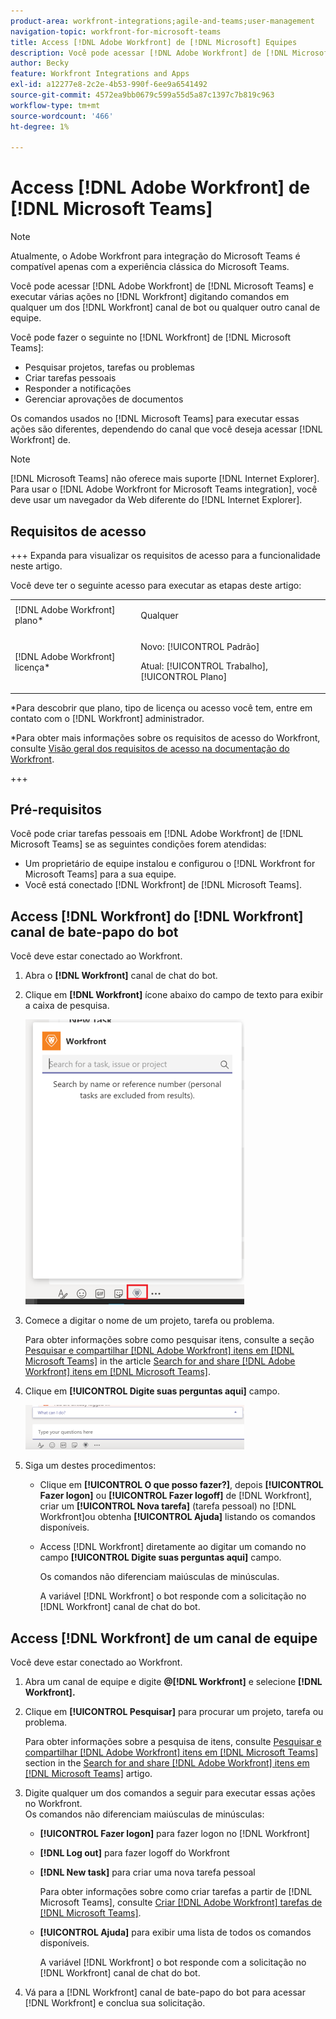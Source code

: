 ```yaml
---
product-area: workfront-integrations;agile-and-teams;user-management
navigation-topic: workfront-for-microsoft-teams
title: Access [!DNL Adobe Workfront] de [!DNL Microsoft] Equipes
description: Você pode acessar [!DNL Adobe Workfront] de [!DNL Microsoft Teams] e executar várias ações no [!DNL Workfront] digitando comandos no canal de bot do Workfront ou em qualquer outro canal de equipe.
author: Becky
feature: Workfront Integrations and Apps
exl-id: a12277e8-2c2e-4b53-990f-6ee9a6541492
source-git-commit: 4572ea9bb0679c599a55d5a87c1397c7b819c963
workflow-type: tm+mt
source-wordcount: '466'
ht-degree: 1%

---
```


# Access [!DNL Adobe Workfront] de [!DNL Microsoft Teams]

<!--Audited: 01/2024-->

>[!NOTE]
>
>Atualmente, o Adobe Workfront para integração do Microsoft Teams é compatível apenas com a experiência clássica do Microsoft Teams.

Você pode acessar [!DNL Adobe Workfront] de [!DNL Microsoft Teams] e executar várias ações no [!DNL Workfront] digitando comandos em qualquer um dos [!DNL Workfront] canal de bot ou qualquer outro canal de equipe.

Você pode fazer o seguinte no [!DNL Workfront] de [!DNL Microsoft Teams]:

* Pesquisar projetos, tarefas ou problemas
* Criar tarefas pessoais
* Responder a notificações
* Gerenciar aprovações de documentos

Os comandos usados no [!DNL Microsoft Teams] para executar essas ações são diferentes, dependendo do canal que você deseja acessar [!DNL Workfront] de.

>[!NOTE]
>
>[!DNL Microsoft Teams] não oferece mais suporte [!DNL Internet Explorer]. Para usar o [!DNL Adobe Workfront for Microsoft Teams integration], você deve usar um navegador da Web diferente do [!DNL Internet Explorer].

## Requisitos de acesso

+++ Expanda para visualizar os requisitos de acesso para a funcionalidade neste artigo.

Você deve ter o seguinte acesso para executar as etapas deste artigo:

<table style="table-layout:auto"> 
 <col> 
 <col> 
 <tbody> 
  <tr> 
   <td role="rowheader">[!DNL Adobe Workfront] plano*</td> 
   <td> <p>Qualquer</p> </td> 
  </tr> 
  <tr> 
   <td role="rowheader">[!DNL Adobe Workfront] licença*</td> 
   <td> <p>Novo: [!UICONTROL Padrão]</p>
   <p>Atual: [!UICONTROL Trabalho], [!UICONTROL Plano]</p> </td> 
  </tr> 
 </tbody> 
</table>

*Para descobrir que plano, tipo de licença ou acesso você tem, entre em contato com o [!DNL Workfront] administrador.

*Para obter mais informações sobre os requisitos de acesso do Workfront, consulte [Visão geral dos requisitos de acesso na documentação do Workfront](/help/quicksilver/administration-and-setup/add-users/access-levels-and-object-permissions/access-level-requirements-in-documentation.md).

+++

## Pré-requisitos

Você pode criar tarefas pessoais em [!DNL Adobe Workfront] de [!DNL Microsoft Teams] se as seguintes condições forem atendidas:

* Um proprietário de equipe instalou e configurou o [!DNL Workfront for Microsoft Teams] para a sua equipe.
* Você está conectado [!DNL Workfront] de [!DNL Microsoft Teams].

## Access [!DNL Workfront] do [!DNL Workfront] canal de bate-papo do bot

Você deve estar conectado ao Workfront.

1. Abra o **[!DNL Workfront]** canal de chat do bot.
1. Clique em **[!DNL Workfront]** ícone abaixo do campo de texto para exibir a caixa de pesquisa.

   ![team_search_box_in_the_bot_channel.PNG](assets/teams-search-box-in-the-bot-channel-350x456.png)

1. Comece a digitar o nome de um projeto, tarefa ou problema.

   Para obter informações sobre como pesquisar itens, consulte a seção [Pesquisar e compartilhar [!DNL Adobe Workfront] itens em [!DNL Microsoft Teams]](../../workfront-integrations-and-apps/using-workfront-with-microsoft-teams/search-for-and-share-wf-items-in-ms-teams.md) in the article [Search for and share [!DNL Adobe Workfront] itens em [!DNL Microsoft Teams]](../../workfront-integrations-and-apps/using-workfront-with-microsoft-teams/search-for-and-share-wf-items-in-ms-teams.md).

1. Clique em **[!UICONTROL Digite suas perguntas aqui]** campo.

   ![ms_team_type_your_questions_here_and_what_can_I_do_fields.png](assets/ms-teams-type-your-questions-here-and-what-can-i-do-fields-350x71.png)

1. Siga um destes procedimentos:

   * Clique em **[!UICONTROL O que posso fazer?]**, depois **[!UICONTROL Fazer logon]** ou **[!UICONTROL Fazer logoff]** de [!DNL Workfront], criar um **[!UICONTROL Nova tarefa]** (tarefa pessoal) no [!DNL Workfront]ou obtenha **[!UICONTROL Ajuda]** listando os comandos disponíveis.

   * Access [!DNL Workfront] diretamente ao digitar um comando no campo **[!UICONTROL Digite suas perguntas aqui]** campo.

     Os comandos não diferenciam maiúsculas de minúsculas.

     A variável [!DNL Workfront] o bot responde com a solicitação no [!DNL Workfront] canal de chat do bot.

## Access [!DNL Workfront] de um canal de equipe

Você deve estar conectado ao Workfront.

1. Abra um canal de equipe e digite **@[!DNL Workfront]** e selecione **[!DNL Workfront].**

1. Clique em **[!UICONTROL Pesquisar]** para procurar um projeto, tarefa ou problema.

   Para obter informações sobre a pesquisa de itens, consulte [Pesquisar e compartilhar [!DNL Adobe Workfront] itens em [!DNL Microsoft Teams]](../../workfront-integrations-and-apps/using-workfront-with-microsoft-teams/search-for-and-share-wf-items-in-ms-teams.md) section in the [Search for and share [!DNL Adobe Workfront] itens em [!DNL Microsoft Teams]](../../workfront-integrations-and-apps/using-workfront-with-microsoft-teams/search-for-and-share-wf-items-in-ms-teams.md) artigo.

1. Digite qualquer um dos comandos a seguir para executar essas ações no Workfront.\
   Os comandos não diferenciam maiúsculas de minúsculas:

   * **[!UICONTROL Fazer logon]** para fazer logon no [!DNL Workfront]
   * **[!DNL Log out]** para fazer logoff do Workfront
   * **[!DNL New task]** para criar uma nova tarefa pessoal

     Para obter informações sobre como criar tarefas a partir de [!DNL Microsoft Teams], consulte [Criar [!DNL Adobe Workfront] tarefas de [!DNL Microsoft Teams]](../../workfront-integrations-and-apps/using-workfront-with-microsoft-teams/create-workfront-tasks-from-ms-teams.md).

   * **[!UICONTROL Ajuda]** para exibir uma lista de todos os comandos disponíveis.

     A variável [!DNL Workfront] o bot responde com a solicitação no [!DNL Workfront] canal de chat do bot.

1. Vá para a [!DNL Workfront] canal de bate-papo do bot para acessar [!DNL Workfront] e conclua sua solicitação.

